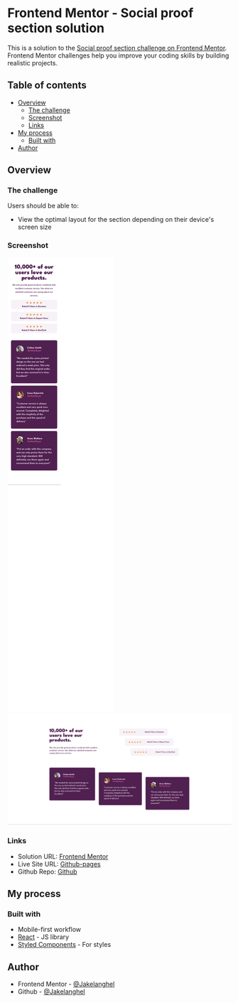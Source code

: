 # Frontend Mentor - Social proof section solution

This is a solution to the [Social proof section challenge on Frontend Mentor](https://www.frontendmentor.io/challenges/social-proof-section-6e0qTv_bA). Frontend Mentor challenges help you improve your coding skills by building realistic projects.

## Table of contents

- [Overview](#overview)
  - [The challenge](#the-challenge)
  - [Screenshot](#screenshot)
  - [Links](#links)
- [My process](#my-process)
  - [Built with](#built-with)
- [Author](#author)

## Overview

### The challenge

Users should be able to:

- View the optimal layout for the section depending on their device's screen size

### Screenshot

![Mobile](./public/screenshot-mobile.png)
![Desktop](./public/screenshot-desktop.png)

### Links

- Solution URL: [Frontend Mentor](https://www.frontendmentor.io/solutions/responsive-social-proof-section-built-with-react-and-styled-components-_DOpGmd-HM)
- Live Site URL: [Github-pages](https://jakelanghel.github.io/soc-proof-section/)
- Github Repo: [Github](https://github.com/Jakelanghel/soc-proof-section)

## My process

### Built with

- Mobile-first workflow
- [React](https://reactjs.org/) - JS library
- [Styled Components](https://styled-components.com/) - For styles

## Author

- Frontend Mentor - [@Jakelanghel](https://www.frontendmentor.io/profile/Jakelanghel)
- Github - [@Jakelanghel](https://github.com/Jakelanghel)
